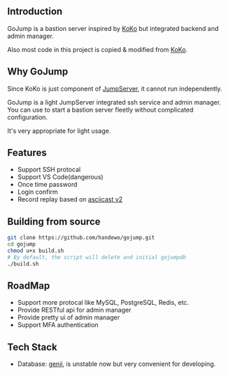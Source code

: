 ## Introduction
GoJump is a bastion server inspired by [KoKo](https://github.com/jumpserver/koko) but integrated backend and admin manager.

Also most code in this project is copied & modified from [KoKo](https://github.com/jumpserver/koko).

## Why GoJump
Since KoKo is just component of [JumpServer](https://github.com/jumpserver/jumpserver), it cannot run independently.

GoJump is a light JumpServer integrated ssh service and admin manager. You can use to start a bastion server fleetly without complicated configuration.

It's very appropriate for light usage.

## Features
- Support SSH protocal
- Support VS Code(dangerous)
- Once time password
- Login confirm
- Record replay based on [asciicast v2](https://github.com/asciinema/asciinema/blob/develop/doc/asciicast-v2.md)

## Building from source
```bash
git clone https://github.com/handewo/gojump.git
cd gojump
chmod u+x build.sh
# By default, the script will delete and initial gojumpdb
./build.sh
```
## RoadMap
- Support more protocal like MySQL, PostgreSQL, Redis, etc.
- Provide RESTful api for admin manager
- Provide pretty ui of admin manager
- Support MFA authentication

## Tech Stack
- Database: [genji](https://github.com/genjidb/genji), is unstable now but very convenient for developing.